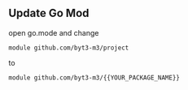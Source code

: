 ## Update Go Mod

open go.mode and change 

```text
module github.com/byt3-m3/project
```

to 

```text
module github.com/byt3-m3/{{YOUR_PACKAGE_NAME}}
```